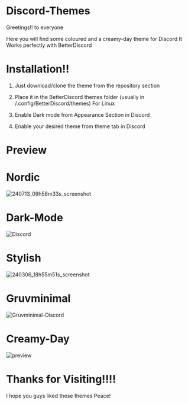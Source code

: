 # Discord-Themes
Greetings!! to everyone

Here you will find some coloured and a creamy-day theme for Discord
It Works perfectly with BetterDiscord

# Installation!!
1. Just download/clone the theme from the repository section

2. Place it in the BetterDiscord themes folder
(usually in /.config/BetterDiscord/themes) For Linux
3. Enable Dark mode from Appearance Section in Discord 

4. Enable your desired theme from theme tab in Discord 
# Preview

# Nordic
![240713_09h58m33s_screenshot](https://github.com/user-attachments/assets/bc05d8bc-6c66-4b53-a14a-15b755dd3e7c)

# Dark-Mode
![Discord](https://github.com/MrVivekRajan/Discord-Themes/assets/85994908/f31a344c-a53a-4603-99bc-71a8ffcceb8f)

# Stylish
![240306_18h55m51s_screenshot](https://github.com/MrVivekRajan/Discord-Themes/assets/85994908/a2f1ca51-b44f-45ba-9b17-44f6e4a26a07)

# Gruvminimal
![Gruvminimal-Discord](https://github.com/MrVivekRajan/Discord-Themes/assets/85994908/c049ce4b-8f10-46da-81f9-cf6aac7bc8d9)

# Creamy-Day
![preview](https://github.com/developer-vivek/Creamy-Day/assets/85994908/d692b914-bb9e-42f8-8af4-a22fe6d0107e)

# Thanks for Visiting!!!!
I hope you guys liked these themes
Peace!
